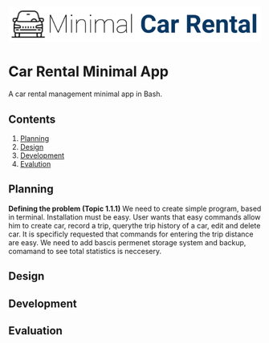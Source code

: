 ![CarRental](logo.png)

Car Rental Minimal App
===========================

A car rental management minimal app in Bash.

Contents
-----
  1. [Planning](#planning)
  1. [Design](#design)
  1. [Development](#development)
  1. [Evalution](#evaluation)

Planning
----------
**Defining the problem (Topic 1.1.1)**
We need to create simple program, based in terminal.
Installation must be easy. User wants that easy commands
allow him to create car, record a trip, querythe trip
history of a car, edit and delete car. It is specificly 
requested that commands for entering the trip distance are 
easy. We need to add bascis permenet storage system and backup,
comamand to see total statistics is neccesery.

Design
---------

Development
--------

Evaluation
-----------



